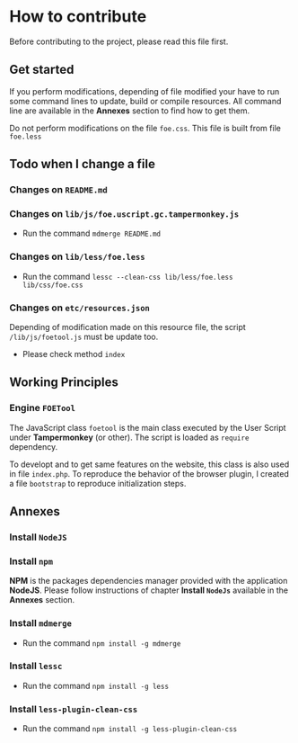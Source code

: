 # How to contribute

Before contributing to the project, 
please read this file first.


## Get started

If you perform modifications, depending of file modified
your have to run some command lines to update, build or compile
resources. All command line are available in the **Annexes** section
to find how to get them.

Do not perform modifications on the file ``foe.css``.
This file is built from file ``foe.less``



## Todo when I change a file


### Changes on ``README.md``



### Changes on ``lib/js/foe.uscript.gc.tampermonkey.js``

* Run the command ``mdmerge README.md``



### Changes on ``lib/less/foe.less``

* Run the command ``lessc --clean-css lib/less/foe.less lib/css/foe.css``



### Changes on ``etc/resources.json``

Depending of modification made on this resource file,
the script ``/lib/js/foetool.js`` must be update too.

* Please check method ``index``






## Working Principles


### Engine ``FOETool``

The JavaScript class ``foetool`` is the main class executed
by the User Script under **Tampermonkey** (or other).
The script is loaded as ``require`` dependency.

To developt and to get same features on the website,
this class is also used in file ``index.php``.
To reproduce the behavior of the browser plugin,
I created a file ``bootstrap`` to reproduce initialization
steps.






## Annexes

### Install ``NodeJS``



### Install ``npm``

**NPM** is the packages dependencies manager
provided with the application **NodeJS**.
Please follow instructions of chapter **Install ``NodeJs``**
available in the **Annexes** section.



### Install ``mdmerge``

* Run the command ``npm install -g mdmerge``



### Install ``lessc``

* Run the command ``npm install -g less``



### Install ``less-plugin-clean-css``

* Run the command ``npm install -g less-plugin-clean-css``



